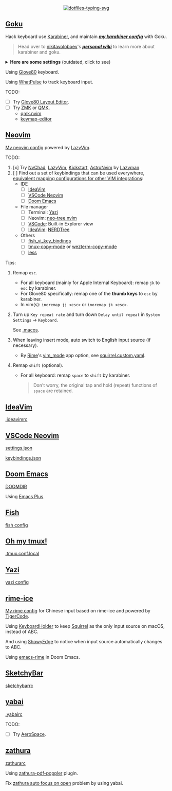 <p align="center">
  <a href="https://git.io/typing-svg"><img src="https://readme-typing-svg.demolab.com?font=Fira+Code&duration=3500&pause=2000&color=21C8B8&center=true&vCenter=true&width=550&height=50&lines=Personal+dotfiles+on+macOS+managed+by+chezmoi" alt="dotfiles-typing-svg" /></a>
</p>

## [Goku](https://github.com/yqrashawn/GokuRakuJoudo)

Hack keyboard use [Karabiner](https://github.com/pqrs-org/Karabiner-Elements), and maintain **_[my karabiner config](dot_config/karabiner.edn)_** with Goku.

> Head over to [nikitavoloboev](https://github.com/nikitavoloboev)'s **_[personal wiki](https://wiki.nikiv.dev/macOS/apps/karabiner/)_** to learn more about karabiner and goku.

<details>
<summary><strong>Here are some settings</strong> (outdated, click to see)</summary>

| Type              | From                         | To                                                                | Comment                                                                                                                                                                    | Favorite | Todo                         |
| ----------------- | ---------------------------- | ----------------------------------------------------------------- | -------------------------------------------------------------------------------------------------------------------------------------------------------------------------- | -------- | ---------------------------- |
| layer             | space+any                    | shift+any                                                         | use the most strongest finger                                                                                                                                              | yes!     |                              |
| layer             | v/m+any                      | control+any                                                       | use the second strongest finger                                                                                                                                            | yes!     |                              |
| layer             | s+h/j/k/l                    | arrow keys                                                        |                                                                                                                                                                            | yes!     |                              |
| layer             | s+d/f                        | copy/paste                                                        |                                                                                                                                                                            |          |                              |
| layer             | d+j/k                        | cmd+shift+]/cmd+shift+[ in chrome; ctrl+tab/ctrl+shift+tab in wps | switch tabs in most apps                                                                                                                                                   | yes      |                              |
| layer             | d+m                          | maximiz window                                                    | remap [Rectangle](https://github.com/rxhanson/Rectangle)                                                                                                                   |          |                              |
| layer             | d+f/s                        | clicking(like vimium-f)/scrolling                                 | remap [Homerow](https://www.homerow.app/)                                                                                                                                  |          |                              |
| layer             | f+j/k                        | delete/return                                                     | so easy to delete                                                                                                                                                          | yes!     |                              |
| layer             | w+any                        | launch application                                                | w+j -> open chrome when not in chrome; w+j -> cmd+` when already in chrome                                                                                                 | yes!     |                              |
| layer             | o+any                        | open website                                                      | o+f -> create new tab of chrome                                                                                                                                            |          |                              |
| layer             | a+h/j/k/l/v/b/n              | mouse navigation/click                                            | during navigation: hold f to slow down, hold s to scroll                                                                                                                   |          | avoid pinky problem          |
| layer             | a+i/o                        | zoom in/out                                                       |                                                                                                                                                                            |          |                              |
| layer             | t+any                        | toggle setting/information                                        | t+d -> toggle dark mode                                                                                                                                                    |          |                              |
| layer             | g+h/j/k/l                    | home/page_down/page_up/end                                        |                                                                                                                                                                            |          |                              |
| layer             | x+h/j/k/l                    | shift+arrow                                                       | vi visual mode                                                                                                                                                             |          |                              |
| layer             | r+h/j/k/l                    | scrolling                                                         |                                                                                                                                                                            |          |                              |
| simultaneous keys | j+k                          | esc                                                               |                                                                                                                                                                            | yes      |                              |
| simultaneous keys | m+k                          | translate                                                         | remap [Easydict](https://github.com/tisfeng/Easydict)                                                                                                                      |          | left hand mode with mouse    |
| modifier alone    | left cmd                     | cmd+tab                                                           | so easy to switch previous app                                                                                                                                             | yes!     |                              |
| modifier alone    | right cmd                    | mouse center click to active app, then maximize window            | use it a lot when vimium/ideavim lose focus in chrome/IntelliJ                                                                                                             | yes      |                              |
| modifier alone    | left option                  | tmux prefix                                                       |                                                                                                                                                                            | yes      |                              |
| modifier alone    | right option                 | translate in chrome/IntelliJ/Others                               | remap [immersive-translate](https://immersivetranslate.com/)/[Translation](https://github.com/YiiGuxing/TranslationPlugin)/[Easydict](https://github.com/tisfeng/Easydict) | yes      |                              |
| modifier alone    | left shift                   | switch english/chinese input                                      | by Rime (nothing to do with goku)                                                                                                                                          |          | avoid pinky problem          |
| modifier alone    | right shift                  | caps_lock                                                         | turn on caps_lock to enter vi mode (in process)                                                                                                                            |          | more vi binding              |
| modifier alone    | fn                           | copy                                                              |                                                                                                                                                                            |          |                              |
| modifier alone    | left control                 | paste                                                             |                                                                                                                                                                            |          |                              |
| other             | caps_lock                    | esc(pressed alone)/control(as modifier)                           | use `j+k` and `v/m+any` instead                                                                                                                                            |          |                              |
| mouse             | right click                  | copy word(double right click)/selected(hold right click)          |                                                                                                                                                                            |          |                              |
| mouse             | option/command + left click  | copy word/selected                                                |                                                                                                                                                                            |          |                              |
| mouse             | middle click                 | paste(hold middle click to overwrite)                             |                                                                                                                                                                            |          |                              |
| trackpad          | s/d + finger on trackpad     | copy word/selected                                                |                                                                                                                                                                            |          | easy to accidentally trigger |
| trackpad          | f + finger on trackpad       | paste(hold f to overwrite)                                        |                                                                                                                                                                            |          | easy to accidentally trigger |
| trackpad          | h/j/k/l + finger on trackpad | arrow keys(one finger), home/page_down/page_up/end(two fingers)   |                                                                                                                                                                            |          | easy to accidentally trigger |

</details>

Using [Glove80](https://www.moergo.com/) keyboard.

Using [WhatPulse](https://whatpulse.org/) to track keyboard input.

TODO:

- [ ] Try [Glove80 Layout Editor](https://my.glove80.com/).
- [ ] Try [ZMK](https://zmk.dev/) or [QMK](https://docs.qmk.fm/).
  - [qmk.nvim](https://github.com/codethread/qmk.nvim)
  - [keymap-editor](https://github.com/nickcoutsos/keymap-editor)

## [Neovim](https://neovim.io/)

[My neovim config](dot_config/nvim) powered by [LazyVim](https://github.com/LazyVim/LazyVim).

TODO:

1. [x] Try [NvChad](https://github.com/NvChad/NvChad), [LazyVim](https://github.com/LazyVim/LazyVim), [Kickstart](https://github.com/nvim-lua/kickstart.nvim), [AstroNvim](https://github.com/AstroNvim/AstroNvim) by [Lazyman](https://github.com/doctorfree/nvim-lazyman).
2. [ ] Find out a set of keybindings that can be used everywhere, [equivalent mapping configurations for other VIM integrations](https://github.com/magidc/nvim-config#equivalent-mapping-configurations-for-other-ides-vim-integrations):
   - IDE
     - [ ] [IdeaVim](#ideavim)
     - [ ] [VSCode Neovim](#vscode-neovimhttpsgithubcomvscode-neovimvscode-neovim)
     - [ ] [Doom Emacs](#doom-emacs)
   - File manager
     - [ ] Terminal: [Yazi](#yazihttpsgithubcomsxyaziyazi)
     - [ ] Neovim: [neo-tree.nvim](https://github.com/nvim-neo-tree/neo-tree.nvim)
     - [ ] [VSCode](#vscode-neovimhttpsgithubcomvscode-neovimvscode-neovim): Built-in Explorer view
     - [ ] [IdeaVim](#ideavim): [NERDTree](https://github.com/JetBrains/ideavim/wiki/NERDTree-support)
   - Others
     - [ ] [fish_vi_key_bindings](https://fishshell.com/docs/current/cmds/fish_vi_key_bindings.html)
     - [ ] [tmux-copy-mode](#oh-my-tmuxhttpsgithubcomgpakosztmux) or [wezterm-copy-mode](https://wezfurlong.org/wezterm/copymode.html)
     - [ ] [less](dot_config/lesskey)

Tips:

1. Remap `esc`.

   - For all keyboard (mainly for Apple Internal Keyboard): remap `jk` to `esc` by karabiner.
   - For Glove80 specifically: remap one of the **thumb keys** to `esc` by karabiner.
   - In vim(s): `inoremap jj <esc>` or `inoremap jk <esc>`.

2. Turn up `Key repeat rate` and turn down `Delay until repeat` in `System Settings` -> `Keyboard`.

   See [.macos](executable_dot_macos).

3. When leaving insert mode, auto switch to English input source (if necessary).

   - By [Rime](https://rime.im/)'s [vim_mode](https://github.com/rime/home/blob/11bbdb85d2acbb6789433064711b03b4952aa7f5/blog/source/release/squirrel/index.md?plain=1#L256) app option, see [squirrel.custom.yaml](private_Library/Rime/squirrel.custom.yaml).

4. Remap `shift` (optional).

   - For all keyboard: remap `space` to `shift` by karabiner.

     > Don't worry, the original tap and hold (repeat) functions of `space` are retained.

## [IdeaVim](https://github.com/JetBrains/ideavim)

[.ideavimrc](dot_ideavimrc)

## [VSCode Neovim](https://github.com/vscode-neovim/vscode-neovim)

[settings.json](symlinks/vscode/settings.json)

[keybindings.json](symlinks/vscode/keybindings.json)

## [Doom Emacs](https://github.com/doomemacs/doomemacs)

[DOOMDIR](dot_config/doom)

Using [Emacs Plus](https://github.com/d12frosted/homebrew-emacs-plus).

## [Fish](https://fishshell.com)

[fish config](dot_config/private_fish)

## [Oh my tmux!](https://github.com/gpakosz/.tmux)

[.tmux.conf.local](dot_tmux.conf.local)

## [Yazi](https://github.com/sxyazi/yazi)

[yazi config](dot_config/yazi)

## [rime-ice](https://github.com/iDvel/rime-ice)

[My rime config](private_Library/Rime) for Chinese input based on rime-ice and powered by [TigerCode](https://tiger-code.com/).

Using [KeyboardHolder](https://keyboardholder.leavesc.com/zh-cn/) to keep [Squirrel](https://github.com/rime/squirrel) as the only input source on macOS, instead of ABC.

And using [ShowyEdge](https://github.com/pqrs-org/ShowyEdge) to notice when input source automatically changes to ABC.

Using [emacs-rime](https://github.com/DogLooksGood/emacs-rime) in Doom Emacs.

## [SketchyBar](https://github.com/FelixKratz/SketchyBar)

[sketchybarrc](dot_config/sketchybar/executable_sketchybarrc)

## [yabai](https://github.com/koekeishiya/yabai)

[.yabairc](executable_dot_yabairc)

TODO:

- [ ] Try [AeroSpace](https://github.com/nikitabobko/AeroSpace).

## [zathura](https://github.com/zegervdv/homebrew-zathura)

[zathurarc](dot_config/zathura/zathurarc)

Using [zathura-pdf-poppler](https://github.com/zegervdv/homebrew-zathura#install-and-link-one-of-the-two-plugins) plugin.

Fix [zathura auto focus on open](https://github.com/zegervdv/homebrew-zathura/issues/62#issuecomment-1413968157) problem by using yabai.
